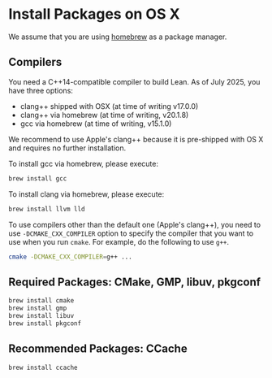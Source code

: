 # Install Packages on OS X

We assume that you are using [homebrew][homebrew] as a package manager.

[homebrew]: http://brew.sh

## Compilers

You need a C++14-compatible compiler to build Lean. As of July
2025, you have three options:

 - clang++ shipped with OSX (at time of writing v17.0.0)
 - clang++ via homebrew (at time of writing, v20.1.8)
 - gcc via homebrew (at time of writing, v15.1.0)

We recommend to use Apple's clang++ because it is pre-shipped with OS
X and requires no further installation.

To install gcc via homebrew, please execute:
```bash
brew install gcc
```
To install clang via homebrew, please execute:
```bash
brew install llvm lld
```
To use compilers other than the default one (Apple's clang++), you
need to use `-DCMAKE_CXX_COMPILER` option to specify the compiler
that you want to use when you run `cmake`. For example, do the
following to use `g++`.
```bash
cmake -DCMAKE_CXX_COMPILER=g++ ...
```

## Required Packages: CMake, GMP, libuv, pkgconf

```bash
brew install cmake
brew install gmp
brew install libuv
brew install pkgconf
```

## Recommended Packages: CCache

```bash
brew install ccache
```
